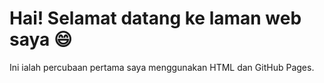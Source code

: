 <!DOCTYPE html>
<html lang="ms">
<head>
  <meta charset="UTF-8">
  <meta name="viewport" content="width=device-width, initial-scale=1.0">
  <title>Halaman Pertama Saya</title>
</head>
<body>
  <h1>Hai! Selamat datang ke laman web saya 😄</h1>
  <p>Ini ialah percubaan pertama saya menggunakan HTML dan GitHub Pages.</p>
</body>
</html>
